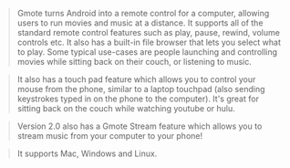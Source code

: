 > Gmote turns Android into a remote control for a computer, allowing users to run movies and music at a distance. It supports all of the standard remote control features such as play, pause, rewind, volume controls etc. It also has a built-in file browser that lets you select what to play. Some typical use-cases are people launching and controlling movies while sitting back on their couch, or listening to music.

> It also has a touch pad feature which allows you to control your mouse from the phone, similar to a laptop touchpad (also sending keystrokes typed in on the phone to the computer). It's great for sitting back on the couch while watching youtube or hulu.

> Version 2.0 also has a Gmote Stream feature which allows you to stream music from your computer to your phone!

> It supports Mac, Windows and Linux.